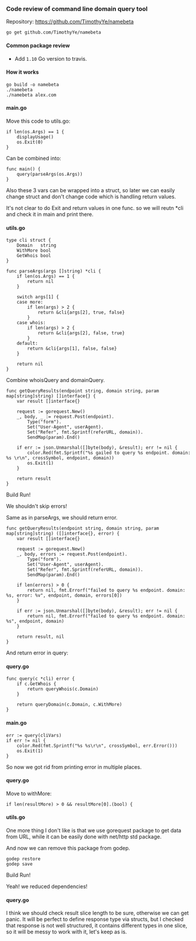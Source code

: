 ### Code review of command line domain query tool

Repository: https://github.com/TimothyYe/namebeta
```
go get github.com/TimothyYe/namebeta
```

#### Common package review

 - Add `1.10` Go version to travis.

#### How it works

```
go build -o namebeta
./namebeta
./namebeta alex.com
```

#### main.go

Move this code to utils.go:

```
if len(os.Args) == 1 {
	displayUsage()
	os.Exit(0)
}
```

Can be combined into:

```
func main() {
	query(parseArgs(os.Args))
}
```

Also these 3 vars can be wrapped into a struct, so later we can easily change struct and don't change code which is handling return values.

It's not clear to do Exit and return values in one func. so we will reutn *cli and check it in main and print there.

#### utils.go

```
type cli struct {
	Domain   string
	WithMore bool
	GetWhois bool
}

func parseArgs(args []string) *cli {
	if len(os.Args) == 1 {
		return nil
	}

	switch args[1] {
	case more:
		if len(args) > 2 {
			return &cli{args[2], true, false}
		}
	case whois:
		if len(args) > 2 {
			return &cli{args[2], false, true}
		}
	default:
		return &cli{args[1], false, false}
	}

	return nil
}
```

Combine whoisQuery and domainQuery.

```
func getQueryResults(endpoint string, domain string, param map[string]string) []interface{} {
	var result []interface{}

	request := gorequest.New()
	_, body, _ := request.Post(endpoint).
		Type("form").
		Set("User-Agent", userAgent).
		Set("Refer", fmt.Sprintf(referURL, domain)).
		SendMap(param).End()

	if err := json.Unmarshal([]byte(body), &result); err != nil {
		color.Red(fmt.Sprintf("%s gailed to query %s endpoint. domain: %s \r\n", crossSymbol, endpoint, domain))
		os.Exit(1)
	}

	return result
}
```

Build Run!

We shouldn't skip errors!

Same as in parseArgs, we should return error.

```
func getQueryResults(endpoint string, domain string, param map[string]string) ([]interface{}, error) {
	var result []interface{}

	request := gorequest.New()
	_, body, errors := request.Post(endpoint).
		Type("form").
		Set("User-Agent", userAgent).
		Set("Refer", fmt.Sprintf(referURL, domain)).
		SendMap(param).End()

	if len(errors) > 0 {
		return nil, fmt.Errorf("failed to query %s endpoint. domain: %s, error: %v", endpoint, domain, errors[0])
	}

	if err := json.Unmarshal([]byte(body), &result); err != nil {
		return nil, fmt.Errorf("failed to query %s endpoint. domain: %s", endpoint, domain)
	}

	return result, nil
}
```

And return error in query:

#### query.go

```
func query(c *cli) error {
	if c.GetWhois {
		return queryWhois(c.Domain)
	}

	return queryDomain(c.Domain, c.WithMore)
}
```

#### main.go

```
err := query(cliVars)
if err != nil {
	color.Red(fmt.Sprintf("%s %s\r\n", crossSymbol, err.Error()))
	os.Exit(1)
}
```

So now we got rid from printing error in multiple places.

#### query.go

Move to withMore:

`if len(resultMore) > 0 && resultMore[0].(bool) {`

#### utils.go

One more thing I don't like is that we use gorequest package to get data from URL, while it can be easily done with net/http std package.

And now we can remove this package from godep.

```
godep restore
godep save
```

Build Run!

Yeah! we reduced dependencies!

#### query.go

I think we should check result slice length to be sure, otherwise we can get panic. It will be perfect to define response type via structs, but I checked that response is not well structured, it contains different types in one slice, so it will be messy to work with it, let's keep as is.